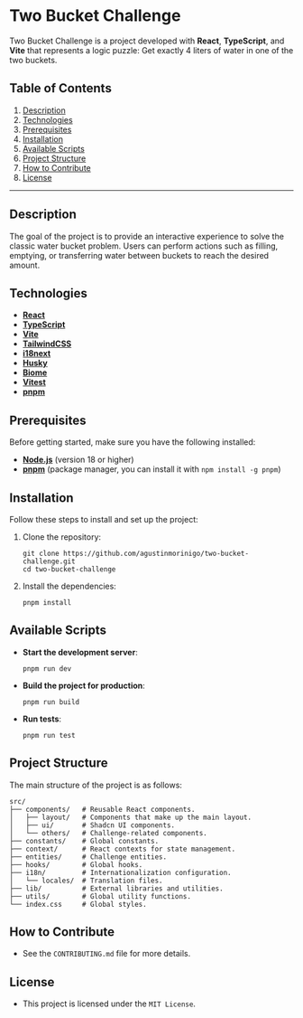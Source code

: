 # Two Bucket Challenge

Two Bucket Challenge is a project developed with **React**, **TypeScript**, and **Vite** that represents a logic puzzle: Get exactly 4 liters of water in one of the two buckets.

## Table of Contents

1. [Description](#description)
2. [Technologies](#technologies)
3. [Prerequisites](#prerequisites)
4. [Installation](#installation)
5. [Available Scripts](#available-scripts)
6. [Project Structure](#project-structure)
7. [How to Contribute](#how-to-contribute)
8. [License](#license)

---

## Description

The goal of the project is to provide an interactive experience to solve the classic water bucket problem. Users can perform actions such as filling, emptying, or transferring water between buckets to reach the desired amount.

## Technologies

- [**React**](https://react.dev)
- [**TypeScript**](https://www.typescriptlang.org/docs)
- [**Vite**](https://vitejs.dev/guide/)
- [**TailwindCSS**](https://tailwindcss.com/docs)
- [**i18next**](https://www.i18next.com/)
- [**Husky**](https://typicode.github.io/husky/#/)
- [**Biome**](https://biomejs.dev/)
- [**Vitest**](https://vitest.dev/)
- [**pnpm**](https://pnpm.io/)

## Prerequisites

Before getting started, make sure you have the following installed:

- [**Node.js**](https://nodejs.org/en/download) (version 18 or higher)
- [**pnpm**](https://pnpm.io/) (package manager, you can install it with `npm install -g pnpm`)

## Installation

Follow these steps to install and set up the project:

1. Clone the repository:
   ```
   git clone https://github.com/agustinmorinigo/two-bucket-challenge.git
   cd two-bucket-challenge
   ```

2. Install the dependencies:
   ```
   pnpm install
   ```

## Available Scripts

- **Start the development server**:
  ```
  pnpm run dev
  ```

- **Build the project for production**:
  ```
  pnpm run build
  ```

- **Run tests**:
  ```
  pnpm run test
  ```

## Project Structure

The main structure of the project is as follows:
```
src/
├── components/   # Reusable React components.
│   ├── layout/   # Components that make up the main layout.
│   ├── ui/       # Shadcn UI components.
│   └── others/   # Challenge-related components.
├── constants/    # Global constants.
├── context/      # React contexts for state management.
├── entities/     # Challenge entities.
├── hooks/        # Global hooks.
├── i18n/         # Internationalization configuration.
│   └── locales/  # Translation files.
├── lib/          # External libraries and utilities.
├── utils/        # Global utility functions.
└── index.css     # Global styles.
```

## How to Contribute
- See the `CONTRIBUTING.md` file for more details.

## License
- This project is licensed under the `MIT License`.
